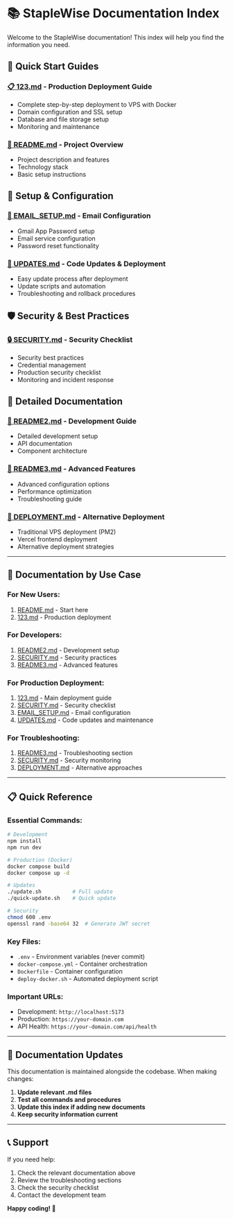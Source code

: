 # 📚 StapleWise Documentation Index

Welcome to the StapleWise documentation! This index will help you find the information you need.

## 🚀 **Quick Start Guides**

### [📋 123.md](./123.md) - **Production Deployment Guide**
- Complete step-by-step deployment to VPS with Docker
- Domain configuration and SSL setup
- Database and file storage setup
- Monitoring and maintenance

### [📖 README.md](./README.md) - **Project Overview**
- Project description and features
- Technology stack
- Basic setup instructions

## 🔧 **Setup & Configuration**

### [📧 EMAIL_SETUP.md](./EMAIL_SETUP.md) - **Email Configuration**
- Gmail App Password setup
- Email service configuration
- Password reset functionality

### [🔄 UPDATES.md](./UPDATES.md) - **Code Updates & Deployment**
- Easy update process after deployment
- Update scripts and automation
- Troubleshooting and rollback procedures

## 🛡️ **Security & Best Practices**

### [🔒 SECURITY.md](./SECURITY.md) - **Security Checklist**
- Security best practices
- Credential management
- Production security checklist
- Monitoring and incident response

## 📖 **Detailed Documentation**

### [📘 README2.md](./README2.md) - **Development Guide**
- Detailed development setup
- API documentation
- Component architecture

### [📗 README3.md](./README3.md) - **Advanced Features**
- Advanced configuration options
- Performance optimization
- Troubleshooting guide

### [📙 DEPLOYMENT.md](./DEPLOYMENT.md) - **Alternative Deployment**
- Traditional VPS deployment (PM2)
- Vercel frontend deployment
- Alternative deployment strategies

---

## 🎯 **Documentation by Use Case**

### **For New Users:**
1. [README.md](./README.md) - Start here
2. [123.md](./123.md) - Production deployment

### **For Developers:**
1. [README2.md](./README2.md) - Development setup
2. [SECURITY.md](./SECURITY.md) - Security practices
3. [README3.md](./README3.md) - Advanced features

### **For Production Deployment:**
1. [123.md](./123.md) - Main deployment guide
2. [SECURITY.md](./SECURITY.md) - Security checklist
3. [EMAIL_SETUP.md](./EMAIL_SETUP.md) - Email configuration
4. [UPDATES.md](./UPDATES.md) - Code updates and maintenance

### **For Troubleshooting:**
1. [README3.md](./README3.md) - Troubleshooting section
2. [SECURITY.md](./SECURITY.md) - Security monitoring
3. [DEPLOYMENT.md](./DEPLOYMENT.md) - Alternative approaches

---

## 📋 **Quick Reference**

### **Essential Commands:**
```bash
# Development
npm install
npm run dev

# Production (Docker)
docker compose build
docker compose up -d

# Updates
./update.sh          # Full update
./quick-update.sh    # Quick update

# Security
chmod 600 .env
openssl rand -base64 32  # Generate JWT secret
```

### **Key Files:**
- `.env` - Environment variables (never commit)
- `docker-compose.yml` - Container orchestration
- `Dockerfile` - Container configuration
- `deploy-docker.sh` - Automated deployment script

### **Important URLs:**
- Development: `http://localhost:5173`
- Production: `https://your-domain.com`
- API Health: `https://your-domain.com/api/health`

---

## 🔄 **Documentation Updates**

This documentation is maintained alongside the codebase. When making changes:

1. **Update relevant .md files**
2. **Test all commands and procedures**
3. **Update this index if adding new documents**
4. **Keep security information current**

---

## 📞 **Support**

If you need help:
1. Check the relevant documentation above
2. Review the troubleshooting sections
3. Check the security checklist
4. Contact the development team

**Happy coding! 🚀** 